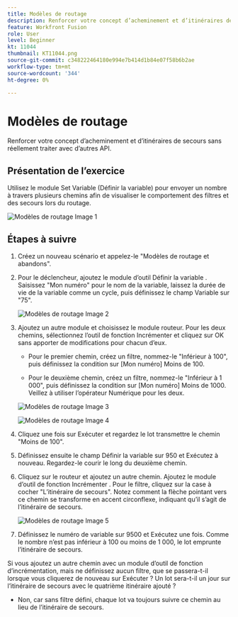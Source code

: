 ```yaml
---
title: Modèles de routage
description: Renforcer votre concept d’acheminement et d’itinéraires de secours sans réellement traiter avec d’autres API.
feature: Workfront Fusion
role: User
level: Beginner
kt: 11044
thumbnail: KT11044.png
source-git-commit: c348222464180e994e7b414d1b84e07f58b6b2ae
workflow-type: tm+mt
source-wordcount: '344'
ht-degree: 0%

---
```



# Modèles de routage

Renforcer votre concept d’acheminement et d’itinéraires de secours sans réellement traiter avec d’autres API.

## Présentation de l’exercice

Utilisez le module Set Variable (Définir la variable) pour envoyer un nombre à travers plusieurs chemins afin de visualiser le comportement des filtres et des secours lors du routage.

![Modèles de routage Image 1](../12-exercises/assets/routing-patterns-walkthrough-1.png)

## Étapes à suivre

1. Créez un nouveau scénario et appelez-le &quot;Modèles de routage et abandons&quot;.
1. Pour le déclencheur, ajoutez le module d’outil Définir la variable . Saisissez &quot;Mon numéro&quot; pour le nom de la variable, laissez la durée de vie de la variable comme un cycle, puis définissez le champ Variable sur &quot;75&quot;.

   ![Modèles de routage Image 2](../12-exercises/assets/routing-patterns-walkthrough-2.png)

1. Ajoutez un autre module et choisissez le module routeur. Pour les deux chemins, sélectionnez l’outil de fonction Incrémenter et cliquez sur OK sans apporter de modifications pour chacun d’eux.

   + Pour le premier chemin, créez un filtre, nommez-le &quot;Inférieur à 100&quot;, puis définissez la condition sur [Mon numéro] Moins de 100.

   + Pour le deuxième chemin, créez un filtre, nommez-le &quot;Inférieur à 1 000&quot;, puis définissez la condition sur [Mon numéro] Moins de 1000. Veillez à utiliser l’opérateur Numérique pour les deux.

   ![Modèles de routage Image 3](../12-exercises/assets/routing-patterns-walkthrough-3.png)

   ![Modèles de routage Image 4](../12-exercises/assets/routing-patterns-walkthrough-4.png)

1. Cliquez une fois sur Exécuter et regardez le lot transmettre le chemin &quot;Moins de 100&quot;.
1. Définissez ensuite le champ Définir la variable sur 950 et Exécutez à nouveau. Regardez-le courir le long du deuxième chemin.
1. Cliquez sur le routeur et ajoutez un autre chemin. Ajoutez le module d’outil de fonction Incrémenter . Pour le filtre, cliquez sur la case à cocher &quot;L’itinéraire de secours&quot;. Notez comment la flèche pointant vers ce chemin se transforme en accent circonflexe, indiquant qu’il s’agit de l’itinéraire de secours.

   ![Modèles de routage Image 5](../12-exercises/assets/routing-patterns-walkthrough-5.png)

1. Définissez le numéro de variable sur 9500 et Exécutez une fois. Comme le nombre n’est pas inférieur à 100 ou moins de 1 000, le lot emprunte l’itinéraire de secours.

Si vous ajoutez un autre chemin avec un module d’outil de fonction d’incrémentation, mais ne définissez aucun filtre, que se passera-t-il lorsque vous cliquerez de nouveau sur Exécuter ? Un lot sera-t-il un jour sur l’itinéraire de secours avec le quatrième itinéraire ajouté ?

+ Non, car sans filtre défini, chaque lot va toujours suivre ce chemin au lieu de l’itinéraire de secours.
